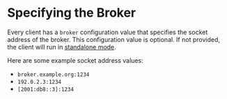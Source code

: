 # Specifying the Broker

Every client has a `broker` configuration value that specifies the socket
address of the broker. This configuration value is optional. If not provided, the client will run
in [standalone mode](local-worker.md).

Here are some example socket address values:
  - `broker.example.org:1234`
  - `192.0.2.3:1234`
  - `[2001:db8::3]:1234`
